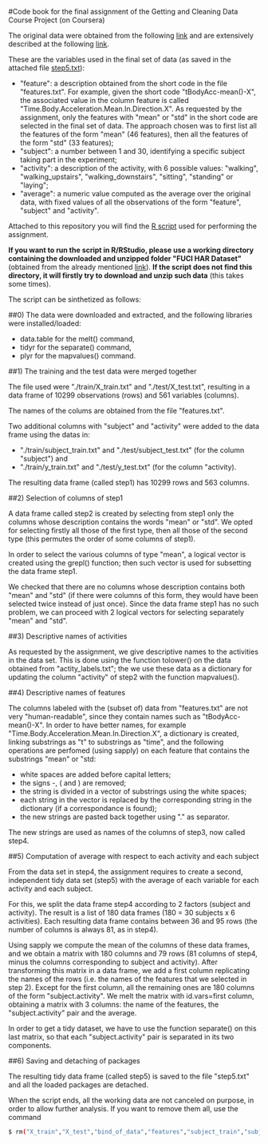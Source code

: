 #Code book for the final assignment of the Getting and Cleaning Data Course Project (on Coursera)

The original data were obtained from the following [link](https://d396qusza40orc.cloudfront.net/getdata%2Fprojectfiles%2FUCI%20HAR%20Dataset.zip) and are extensively described at the following [link](http://archive.ics.uci.edu/ml/datasets/Human+Activity+Recognition+Using+Smartphones).

These are the variables used in the final set of data (as saved in the attached file [step5.txt](https://github.com/matteo-tommasini/getting_and_cleaning_data/blob/master/step5.txt)):

* "feature": a description obtained from the short code in the file "features.txt". For example, given the short code "tBodyAcc-mean()-X", the associated value in the column feature is called "Time.Body.Acceleration.Mean.In.Direction.X". As requested by the assignment, only the features with "mean" or "std" in the short code are selected in the final set of data. The approach chosen was to first list all the features of the form "mean" (46 features), then all the features of the form "std" (33 features);
* "subject": a number between 1 and 30, identifying a specific subject taking part in the experiment;
* "activity": a description of the activity, with 6 possible values: "walking", "walking_upstairs", "walking_downstairs", "sitting", "standing" or "laying";
* "average": a numeric value computed as the average over the original data, with fixed values of all the observations of the form "feature", "subject" and "activity".

Attached to this repository you will find the [R script](https://github.com/matteo-tommasini/getting_and_cleaning_data/blob/master/run_analysis.R) used for performing the assignment.

**If you want to run the script in R/RStudio, please use a working directory containing the downloaded and unzipped folder "FUCI HAR Dataset"**
 (obtained from the already mentioned [link](https://d396qusza40orc.cloudfront.net/getdata%2Fprojectfiles%2FUCI%20HAR%20Dataset.zip)).
**If the script does not find this directory, it will firstly try to download and unzip such data** (this takes some times).

The script can be sinthetized as follows:

##0) The data were downloaded and extracted, and the following libraries were installed/loaded:

* data.table for the melt() command,
* tidyr for the separate() command,
* plyr for the mapvalues() command.

##1) The training and the test data were merged together

The file used were "./train/X\_train.txt" and "./test/X\_test.txt", resulting in a data frame of 10299 observations (rows) and 561 variables (columns).

The names of the colums are obtained from the file "features.txt".

Two additional columns with "subject" and "activity" were added to the data frame using the datas in:
* "./train/subject\_train.txt" and "./test/subject\_test.txt" (for the column "subject") and
* "./train/y\_train.txt" and "./test/y\_test.txt" (for the column "activity).

The resulting data frame (called step1) has 10299 rows and 563 columns.

##2) Selection of columns of step1

A data frame called step2 is created by selecting from step1 only the columns whose description contains the words "mean" or "std". We opted for selecting firstly all those of the first type, then all those of the second type (this permutes the order of some columns of step1).

In order to select the various columns of type "mean", a logical vector is created using the grepl() function; then such vector is used for subsetting the data frame step1.

We checked that there are no columns whose description contains both "mean" and "std" (if there were columns of this form, they would have been selected twice instead of just once). Since the data frame step1 has no such problem, we can proceed with 2 logical vectors for selecting separately "mean" and "std".

##3) Descriptive names of activities 

As requested by the assignment, we give descriptive names to the activities in the data set. This is done using the function tolower() on the data obtained from "actity_labels.txt"; the we use these data as a dictionary for updating the column "activity" of step2 with the function mapvalues().

##4) Descriptive names of features

The columns labeled with the (subset of) data from "features.txt" are not very "human-readable", since they contain names such as 
"tBodyAcc-mean()-X". In order to have better names, for example "Time.Body.Acceleration.Mean.In.Direction.X", a dictionary is created, linking substrings as "t" to substrings as "time", and the following operations are perfomed (using sapply) on each feature that contains the substrings "mean" or "std:

* white spaces are added before capital letters;
* the signs -, ( and ) are removed;
* the string is divided in a vector of substrings using the white spaces;
* each string in the vector is replaced by the corresponding string in the dictionary (if a correspondance is found);
* the new strings are pasted back together using "." as separator.

The new strings are used as names of the columns of step3, now called step4.

##5) Computation of average with respect to each activity and each subject

From the data set in step4, the assignment requires to create a second, independent tidy data set (step5) with the average of each variable for each activity and each subject.

For this, we split the data frame step4 according to 2 factors (subject and activity).
The result is a list of 180 data frames (180 = 30 subjects x 6 activities).
Each resulting data frame contains between 36 and 95 rows (the number of columns is always 81, as in step4).

Using sapply we compute the mean of the columns of these data frames, and we obtain a matrix with 180 columns and 79 rows (81 columns of step4, minus the columns corresponding to subject and activity). After transforming this matrix in a data frame, we add a first column replicating the names of the rows (i.e. the names of the features that we selected in step 2). Except for the first column, all the remaining ones are 180 columns of the form "subject.activity". We melt the matrix with id.vars=first column, obtaining a matrix with 3 columns: the name of the features, the "subject.activity" pair and the average.

In order to get a tidy dataset, we have to use the function separate() on this last matrix, so that each "subject.activity" pair is separated in its two components.

##6) Saving and detaching of packages

The resulting tidy data frame (called step5) is saved to the file "step5.txt" and all the loaded packages are detached.


When the script ends, all the working data are not canceled on purpose, in order to allow further analysis. If you want to remove them all, use the command

```sh
$ rm("X_train","X_test","bind_of_data","features","subject_train","subject_test","subject","activity_train","activity_test","activity","logical_mean","logical_std","activity_labels","dictionary","list_mean","list_std","s","t","u","step1","step2","step3","step4","step5")
```

